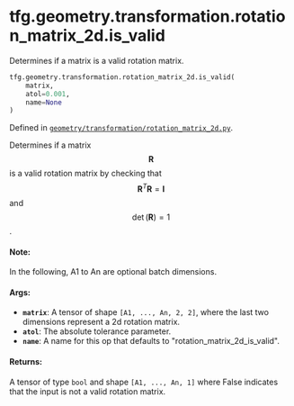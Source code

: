 <div itemscope itemtype="http://developers.google.com/ReferenceObject">
<meta itemprop="name" content="tfg.geometry.transformation.rotation_matrix_2d.is_valid" />
<meta itemprop="path" content="Stable" />
</div>

# tfg.geometry.transformation.rotation_matrix_2d.is_valid

Determines if a matrix is a valid rotation matrix.

``` python
tfg.geometry.transformation.rotation_matrix_2d.is_valid(
    matrix,
    atol=0.001,
    name=None
)
```



Defined in [`geometry/transformation/rotation_matrix_2d.py`](https://github.com/tensorflow/graphics/blob/master/tensorflow_graphics/geometry/transformation/rotation_matrix_2d.py).

<!-- Placeholder for "Used in" -->

Determines if a matrix $$\mathbf{R}$$ is a valid rotation matrix by checking
that $$\mathbf{R}^T\mathbf{R} = \mathbf{I}$$ and $$\det(\mathbf{R}) = 1$$.

#### Note:

In the following, A1 to An are optional batch dimensions.


#### Args:

* <b>`matrix`</b>: A tensor of shape `[A1, ..., An, 2, 2]`, where the last two
  dimensions represent a 2d rotation matrix.
* <b>`atol`</b>: The absolute tolerance parameter.
* <b>`name`</b>: A name for this op that defaults to "rotation_matrix_2d_is_valid".


#### Returns:

A tensor of type `bool` and shape `[A1, ..., An, 1]` where False indicates
that the input is not a valid rotation matrix.